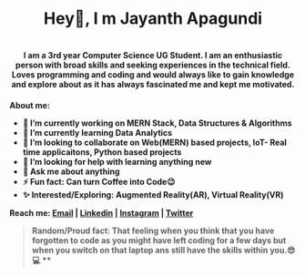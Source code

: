 <h1 align="center"> Hey👋, I m Jayanth Apagundi<h1>
<h4 align="center">I am a 3rd year Computer Science UG Student. I am an enthusiastic person with broad skills and seeking experiences in the technical field. Loves programming and coding and would always like to gain knowledge and explore about as it has always fascinated me and kept me motivated.<h4>

About me:
- 🔭 I’m currently working on **MERN Stack, Data Structures & Algorithms**
- 🌱 I’m currently learning **Data Analytics** 
- 👯 I’m looking to collaborate on **Web(MERN) based projects, IoT- Real time applicaitons, Python based projects** 
- 🤔 I’m looking for help with **learning anything new**
- 💬 Ask me about **anything**
- ⚡ Fun fact: **Can turn Coffee into Code:wink:**
- :sparkles: Interested/Exploring: **Augmented Reality(AR), Virtual Reality(VR)**

Reach me:
 [Email](apagundijayanth1999@gmail.com) | [Linkedin](https://www.linkedin.com/in/JayanthApagundi) | [Instagram](https://www.instagram.com/jayanth_apagundi/) | [Twitter](https://twitter.com/JayanthApagundi)
 
 > Random/Proud fact: That feeling when you think that you have forgotten to code as you might have left coding for a few days but when you switch on that laptop ans still have                       the skills within you.:sunglasses::computer: **

























